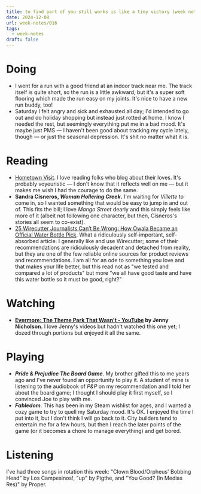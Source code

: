 ```yaml
---
title: to find part of you still works is like a tiny victory (week notes 16)
date: 2024-12-08
url: week-notes/016
tags:
  - week-notes
draft: false
---
```

# Doing
* I went for a run with a good friend at an indoor track near me. The track itself is quite short, so the run is a little awkward, but it's a super soft flooring which made the run easy on my joints. It's nice to have a new run buddy, too!
* Saturday I felt angry and sick and exhausted all day; I'd intended to go out and do holiday shopping but instead just rotted at home. I know I needed the rest, but seemingly everything put me in a bad mood. It's maybe just PMS — I haven't been good about tracking my cycle lately, though — or just the seasonal depression. It's shit no matter what it is.
# Reading
* [Hometown Visit](https://lanadelrue.bearblog.dev/hometown-visit). I love reading folks who blog about their loves. It's probably voyeuristic — I don't know that it reflects well on me — but it makes me wish I had the courage to do the same.
* **Sandra Cisneros, _Woman Hollering Creek_.** I'm waiting for _Villette_ to come in, so I wanted something that would be easy to jump in and out of. This fits the bill; I love _Mango Street_ dearly and this simply feels like more of it (albeit not following one character, but then, Cisneros's stories all seem to co-exist).
* [25 Wirecutter Journalists Can’t Be Wrong: How Owala Became an Official Water Bottle Pick](https://www.nytimes.com/wirecutter/reviews/owala-freesip-review/). What a ridiculously self-important, self-absorbed article. I generally like and use Wirecutter; some of their recommendations are ridiculously decadent and detached from reality, but they are one of the few reliable online sources for product reviews and recommendations. I am all for an ode to something you love and that makes your life better, but this read not as "we tested and compared a lot of products" but more "we all have good taste and have this water bottle so it must be good, right?"
# Watching
* **[Evermore: The Theme Park That Wasn't - YouTube](https://www.youtube.com/watch?v=L9OhTB5eBqQ) by Jenny Nicholson.** I love Jenny's videos but hadn't watched this one yet; I dozed through portions but enjoyed it all the same.
# Playing
* **_Pride & Prejudice The Board Game_**. My brother gifted this to me years ago and I've never found an opportunity to play it. A student of mine is listening to the audiobook of _P&P_ on my recommendation and I told her about the board game; I thought I should play it first myself, so I convinced Joe to play with me.
* **_Fabledom_**. This has been in my Steam wishlist for ages, and I wanted a cozy game to try to quell my Saturday mood. It's OK. I enjoyed the time I put into it, but I don't think I will go back to it. City builders tend to entertain me for a few hours, but then I reach the later points of the game (or it becomes a chore to manage everything) and get bored.
# Listening
I've had three songs in rotation this week: "Clown Blood/Orpheus' Bobbing Head" by Los Campesinos!, "up" by Pigthe, and "You Good? (In Medias Res)" by Proper.